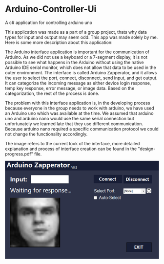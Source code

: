 # Arduino-Controller-Ui
A c# application for controlling arduino uno

This application was made as a part of a group project, thats why data types for input and output may seem odd. This app was made solely by me. Here is some more description about this application:

The Arduino interface application is important for the communication of Arduino. As we did not
use a keyboard or a 7-segment display, it is not possible to see what happens in the Arduino
without using the native Arduino IDE serial monitor, which does not allow that data to be used in
the outer environment. The interface is called Arduino Zapperator, and it allows the user to
select the port, connect, disconnect, send input, and get output. It can categorize the incoming
message as either device login response, temp key response, error message, or image data.
Based on the categorization, the rest of the process is done.

The problem with this interface application is, in the developing process because everyone in
the group needs to work with arduino, we have used an Arduino uno which was available at the
time. We assumed that arduino uno and arduino nano would use the same serial connection but
unfortunately we learned late that they use different communication. Because arduino nano
required a specific communication protocol we could not change the functionality accordingly.

The image refers to the current look of the interface, more detailed explanation and process of interface creation can be found in the "design-progress.pdf" file.

![Alt text](interface.png)